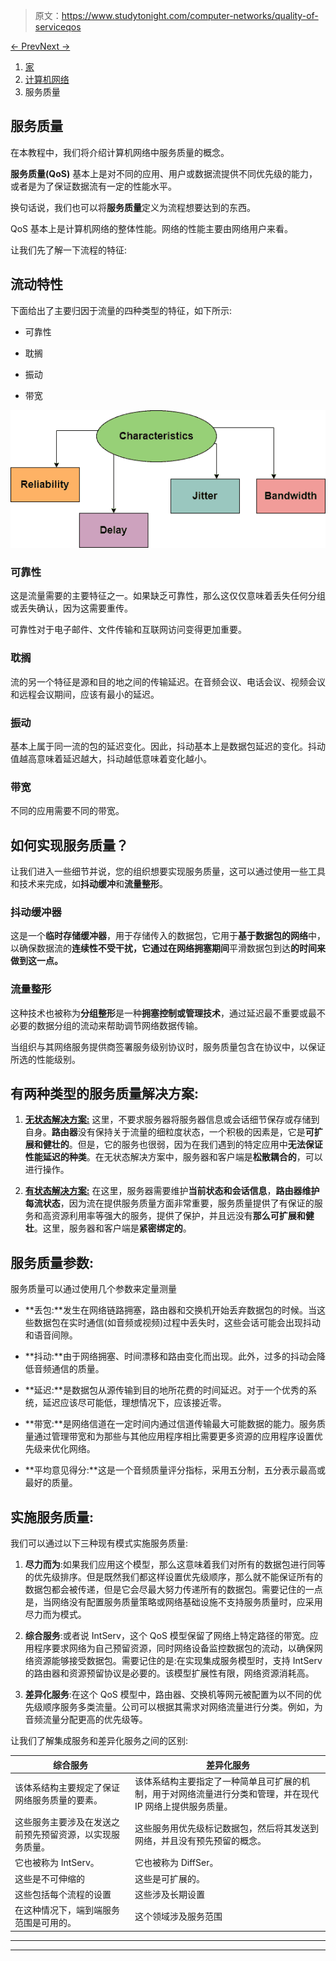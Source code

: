 > 原文：<https://www.studytonight.com/computer-networks/quality-of-serviceqos>

[← Prev](/computer-networks/connection-oriented-and-connectionless-service "Connection Oriented and Connectionless Services")[Next →](/computer-networks/network-layer-in-computer-networks "Network Layer")

<nav aria-label="breadcrumb">

1.  [家](/)
2.  [计算机网络](/computer-networks)
3.  服务质量

</nav>

<article>

# 服务质量

在本教程中，我们将介绍计算机网络中服务质量的概念。

**服务质量(QoS)** 基本上是对不同的应用、用户或数据流提供不同优先级的能力，或者是为了保证数据流有一定的性能水平。

换句话说，我们也可以将**服务质量**定义为流程想要达到的东西。

QoS 基本上是计算机网络的整体性能。网络的性能主要由网络用户来看。

让我们先了解一下流程的特征:

## 流动特性

下面给出了主要归因于流量的四种类型的特征，如下所示:

*   可靠性

*   耽搁

*   振动

*   带宽

![](img/06a2939353ef7e403b5f530068015e55.png)

### 可靠性

这是流量需要的主要特征之一。如果缺乏可靠性，那么这仅仅意味着丢失任何分组或丢失确认，因为这需要重传。

可靠性对于电子邮件、文件传输和互联网访问变得更加重要。

### 耽搁

流的另一个特征是源和目的地之间的传输延迟。在音频会议、电话会议、视频会议和远程会议期间，应该有最小的延迟。

### 振动

基本上属于同一流的包的延迟变化。因此，抖动基本上是数据包延迟的变化。抖动值越高意味着延迟越大，抖动越低意味着变化越小。

### 带宽

不同的应用需要不同的带宽。

## 如何实现服务质量？

让我们进入一些细节并说，您的组织想要实现服务质量，这可以通过使用一些工具和技术来完成，如**抖动缓冲**和**流量整形**。

### 抖动缓冲器

这是一个**临时存储缓冲器**，用于存储传入的数据包，它用于**基于数据包的网络**中，以确保数据流的**连续性不受干扰，它通过在网络拥塞期间**平滑数据包到达**的时间来做到这一点。**

### 流量整形

这种技术也被称为**分组整形**是一种**拥塞控制或管理技术**，通过延迟最不重要或最不必要的数据分组的流动来帮助调节网络数据传输。

当组织与其网络服务提供商签署服务级别协议时，服务质量包含在协议中，以保证所选的性能级别。

## 有两种类型的服务质量解决方案:

1.  <u>**无状态解决方案:**</u> 这里，不要求服务器将服务器信息或会话细节保存或存储到自身。**路由器**没有保持关于流量的细粒度状态，一个积极的因素是，它是**可扩展和健壮的**。但是，它的服务也很弱，因为在我们遇到的特定应用中**无法保证性能延迟的种类**。在无状态解决方案中，服务器和客户端是**松散耦合的**，可以进行操作。

2.  <u>**有状态解决方案:**</u> 在这里，服务器需要维护**当前状态和会话信息**，**路由器维护每流状态**，因为流在提供服务质量方面非常重要，服务质量提供了有保证的服务和高资源利用率等强大的服务，提供了保护，并且远没有**那么可扩展和健壮**。这里，服务器和客户端是**紧密绑定的**。

## 服务质量参数:

服务质量可以通过使用几个参数来定量测量

*   **丢包:**发生在网络链路拥塞，路由器和交换机开始丢弃数据包的时候。当这些数据包在实时通信(如音频或视频)过程中丢失时，这些会话可能会出现抖动和语音间隙。

*   **抖动:**由于网络拥塞、时间漂移和路由变化而出现。此外，过多的抖动会降低音频通信的质量。

*   **延迟:**是数据包从源传输到目的地所花费的时间延迟。对于一个优秀的系统，延迟应该尽可能低，理想情况下，应该接近零。

*   **带宽:**是网络信道在一定时间内通过信道传输最大可能数据的能力。服务质量通过管理带宽和为那些与其他应用程序相比需要更多资源的应用程序设置优先级来优化网络。

*   **平均意见得分:**这是一个音频质量评分指标，采用五分制，五分表示最高或最好的质量。

## 实施服务质量:

我们可以通过以下三种现有模式实施服务质量:

1.  **尽力而为**:如果我们应用这个模型，那么这意味着我们对所有的数据包进行同等的优先级排序。但是既然我们都这样设置优先级顺序，那么就不能保证所有的数据包都会被传递，但是它会尽最大努力传递所有的数据包。需要记住的一点是，当网络没有配置服务质量策略或网络基础设施不支持服务质量时，应采用尽力而为模式。

2.  **综合服务**:或者说 IntServ，这个 QoS 模型保留了网络上特定路径的带宽。应用程序要求网络为自己预留资源，同时网络设备监控数据包的流动，以确保网络资源能够接受数据包。需要记住的是:在实现集成服务模型时，支持 IntServ 的路由器和资源预留协议是必要的。该模型扩展性有限，网络资源消耗高。

3.  **差异化服务**:在这个 QoS 模型中，路由器、交换机等网元被配置为以不同的优先级顺序服务多类流量。公司可以根据其需求对网络流量进行分类。例如，为音频流量分配更高的优先级等。

让我们了解集成服务和差异化服务之间的区别:

| 综合服务 | 差异化服务 |
| --- | --- |
| 该体系结构主要规定了保证网络服务质量的要素。 | 该体系结构主要指定了一种简单且可扩展的机制，用于对网络流量进行分类和管理，并在现代 IP 网络上提供服务质量。 |
| 这些服务主要涉及在发送之前预先预留资源，以实现服务质量。 | 这些服务用优先级标记数据包，然后将其发送到网络，并且没有预先预留的概念。 |
| 它也被称为 IntServ。 | 它也被称为 DiffSer。 |
| 这些是不可伸缩的 | 这些是可扩展的。 |
| 这些包括每个流程的设置 | 这些涉及长期设置 |
| 在这种情况下，端到端服务范围是可用的。 | 这个领域涉及服务范围 |

</article>

* * *

* * *